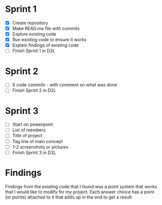 # Sprint 1
- [x] Create repository
- [x] Make READ.me file with commits
- [x] Explore existing code
- [x] Run existing code to ensure it works
- [x] Explain findings of existing code
- [ ] Finish Sprint 1 in D2L

# Sprint 2
- [ ] 6 code commits - with comment on what was done
- [ ] Finish Sprint 2 in D2L

# Sprint 3
- [ ] Start on powerpoint
- [ ] List of members
- [ ] Title of project
- [ ] Tag line of main concept
- [ ] 1-2 screenshots or pictures
- [ ] Finish Sprint 3 in D2L

# Findings
Findings from the existing code that I found was a point system that works that I would like to modify for my project. Each answer choice has a point (or points) attached to it that adds up in the end to get a result.
